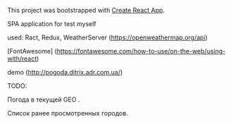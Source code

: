 This project was bootstrapped with [Create React App](https://github.com/facebook/create-react-app).

SPA application for test myself

used: Ract, Redux,  WeatherServer (https://openweathermap.org/api)

[FontAwesome] (https://fontawesome.com/how-to-use/on-the-web/using-with/react)

demo  (http://pogoda.ditrix.adr.com.ua/)

TODO:


Погода в текущей GEO .

Список ранее просмотренных  городов. 



